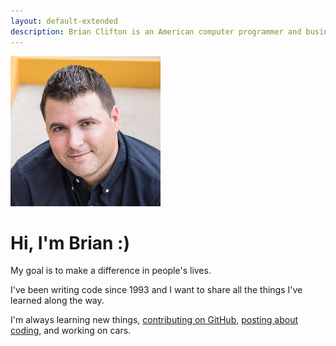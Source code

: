 ```yaml
---
layout: default-extended
description: Brian Clifton is an American computer programmer and businessman living in Chandler, Arizona.
---
```


<div class="landing-portrait-jumbo">
  <img src="/assets/landing-portrait.jpg" width="240px" />
  <h1>Hi, I'm Brian :)</h1>
</div>

<div class="landing-intro" markdown="1">
  My goal is to make a difference in people's lives.

  I've been writing code since 1993 and I want to share all the things I've learned along the way.

  I'm always learning new things, <a title="My GitHub profile" href="https://github.com/{{site.github_username}}" rel="me nofollow noopener" target="_blank">contributing on GitHub</a>,
  <a title="My Twitter account" href="https://www.twitter.com/{{site.twitter_username}}" rel="me nofollow noopener" target="_blank">posting about coding</a>,
  and working on cars.
</div>
